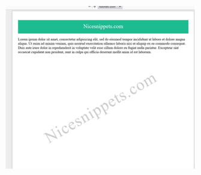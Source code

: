 ![Screenshot from 2020-08-06 23-23-06](https://github.com/sobuz80/Laravel-8-Watermark-using-DomPDF-/blob/main/Csfdsapture.PNG)
